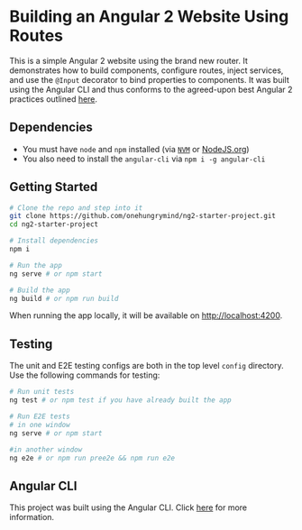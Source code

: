# Building an Angular 2 Website Using Routes
This is a simple Angular 2 website using the brand new router. It demonstrates how to build components, configure routes, inject services, and use the `@Input` decorator to bind properties to components. It was built using the Angular CLI and thus conforms to the agreed-upon best Angular 2 practices outlined [here](https://angular.io/docs/ts/latest/guide/style-guide.html).

## Dependencies
- You must have `node` and `npm` installed (via [`NVM`](https://github.com/creationix/nvm) or [NodeJS.org](https://nodejs.org/en/))
- You also need to install the `angular-cli` via `npm i -g angular-cli`

## Getting Started


```bash
# Clone the repo and step into it
git clone https://github.com/onehungrymind/ng2-starter-project.git
cd ng2-starter-project

# Install dependencies
npm i

# Run the app
ng serve # or npm start

# Build the app
ng build # or npm run build
```

When running the app locally, it will be available on [http://localhost:4200](http://localhost:4200).

## Testing
The unit and E2E testing configs are both in the top level `config` directory. Use the following commands for testing:

```bash
# Run unit tests
ng test # or npm test if you have already built the app

# Run E2E tests
# in one window
ng serve # or npm start

#in another window
ng e2e # or npm run pree2e && npm run e2e
```

## Angular CLI
This project was built using the Angular CLI. Click [here](https://github.com/angular/angular-cli) for more information.
